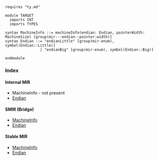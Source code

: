 ```k
requires "ty.md"

module TARGET
  imports INT
  imports TYPES

syntax MachineInfo ::= machineInfo(endian: Endian, pointerWidth: MachineSize) [group(mir---endian--pointer-width)]
syntax Endian ::= "endianLittle" [group(mir-enum), symbol(Endian::Little)]
                | "endianBig" [group(mir-enum), symbol(Endian::Big)]

endmodule
```

### Index

#### Internal MIR
- MachineInfo - not present
- [Endian](https://github.com/runtimeverification/rust/blob/85f90a461262f7ca37a6e629933d455fa9c3ee48/compiler/rustc_abi/src/lib.rs#L387-L392)

#### SMIR (Bridge)
- [MachineInfo](https://github.com/runtimeverification/rust/blob/9131ddf5faba14fab225a7bf8ef5ee5dafe12e3b/compiler/rustc_smir/src/rustc_smir/context.rs#L39-L48)
- [Endian](https://github.com/runtimeverification/rust/blob/9131ddf5faba14fab225a7bf8ef5ee5dafe12e3b/compiler/rustc_smir/src/rustc_smir/convert/abi.rs#L24-L33)

#### Stable MIR
- [MachineInfo](https://github.com/runtimeverification/rust/blob/9131ddf5faba14fab225a7bf8ef5ee5dafe12e3b/compiler/stable_mir/src/target.rs#L6-L11)
- [Endian](https://github.com/runtimeverification/rust/blob/9131ddf5faba14fab225a7bf8ef5ee5dafe12e3b/compiler/stable_mir/src/target.rs#L27-L31)
